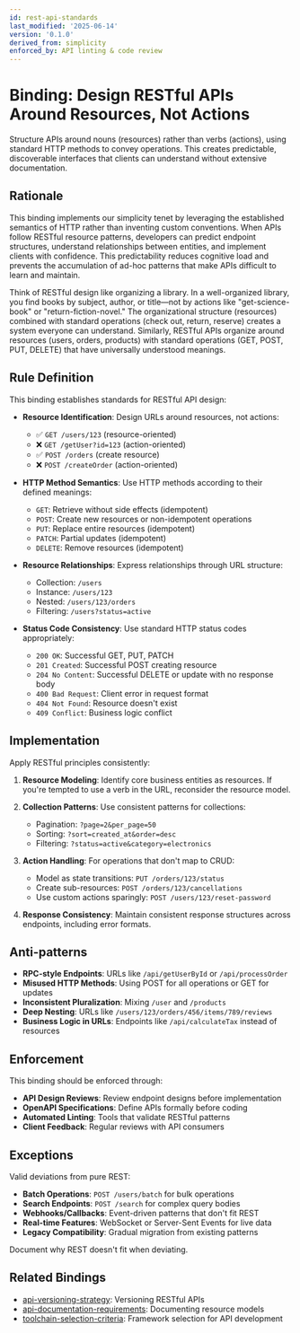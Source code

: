 ```yaml
---
id: rest-api-standards
last_modified: '2025-06-14'
version: '0.1.0'
derived_from: simplicity
enforced_by: API linting & code review
---
```

# Binding: Design RESTful APIs Around Resources, Not Actions

Structure APIs around nouns (resources) rather than verbs (actions), using standard HTTP methods to convey operations. This creates predictable, discoverable interfaces that clients can understand without extensive documentation.

## Rationale

This binding implements our simplicity tenet by leveraging the established semantics of HTTP rather than inventing custom conventions. When APIs follow RESTful resource patterns, developers can predict endpoint structures, understand relationships between entities, and implement clients with confidence. This predictability reduces cognitive load and prevents the accumulation of ad-hoc patterns that make APIs difficult to learn and maintain.

Think of RESTful design like organizing a library. In a well-organized library, you find books by subject, author, or title—not by actions like "get-science-book" or "return-fiction-novel." The organizational structure (resources) combined with standard operations (check out, return, reserve) creates a system everyone can understand. Similarly, RESTful APIs organize around resources (users, orders, products) with standard operations (GET, POST, PUT, DELETE) that have universally understood meanings.

## Rule Definition

This binding establishes standards for RESTful API design:

- **Resource Identification**: Design URLs around resources, not actions:
  - ✅ `GET /users/123` (resource-oriented)
  - ❌ `GET /getUser?id=123` (action-oriented)
  - ✅ `POST /orders` (create resource)
  - ❌ `POST /createOrder` (action-oriented)

- **HTTP Method Semantics**: Use HTTP methods according to their defined meanings:
  - `GET`: Retrieve without side effects (idempotent)
  - `POST`: Create new resources or non-idempotent operations
  - `PUT`: Replace entire resources (idempotent)
  - `PATCH`: Partial updates (idempotent)
  - `DELETE`: Remove resources (idempotent)

- **Resource Relationships**: Express relationships through URL structure:
  - Collection: `/users`
  - Instance: `/users/123`
  - Nested: `/users/123/orders`
  - Filtering: `/users?status=active`

- **Status Code Consistency**: Use standard HTTP status codes appropriately:
  - `200 OK`: Successful GET, PUT, PATCH
  - `201 Created`: Successful POST creating resource
  - `204 No Content`: Successful DELETE or update with no response body
  - `400 Bad Request`: Client error in request format
  - `404 Not Found`: Resource doesn't exist
  - `409 Conflict`: Business logic conflict

## Implementation

Apply RESTful principles consistently:

1. **Resource Modeling**: Identify core business entities as resources. If you're tempted to use a verb in the URL, reconsider the resource model.

2. **Collection Patterns**: Use consistent patterns for collections:
   - Pagination: `?page=2&per_page=50`
   - Sorting: `?sort=created_at&order=desc`
   - Filtering: `?status=active&category=electronics`

3. **Action Handling**: For operations that don't map to CRUD:
   - Model as state transitions: `PUT /orders/123/status`
   - Create sub-resources: `POST /orders/123/cancellations`
   - Use custom actions sparingly: `POST /users/123/reset-password`

4. **Response Consistency**: Maintain consistent response structures across endpoints, including error formats.

## Anti-patterns

- **RPC-style Endpoints**: URLs like `/api/getUserById` or `/api/processOrder`
- **Misused HTTP Methods**: Using POST for all operations or GET for updates
- **Inconsistent Pluralization**: Mixing `/user` and `/products`
- **Deep Nesting**: URLs like `/users/123/orders/456/items/789/reviews`
- **Business Logic in URLs**: Endpoints like `/api/calculateTax` instead of resources

## Enforcement

This binding should be enforced through:

- **API Design Reviews**: Review endpoint designs before implementation
- **OpenAPI Specifications**: Define APIs formally before coding
- **Automated Linting**: Tools that validate RESTful patterns
- **Client Feedback**: Regular reviews with API consumers

## Exceptions

Valid deviations from pure REST:

- **Batch Operations**: `POST /users/batch` for bulk operations
- **Search Endpoints**: `POST /search` for complex query bodies
- **Webhooks/Callbacks**: Event-driven patterns that don't fit REST
- **Real-time Features**: WebSocket or Server-Sent Events for live data
- **Legacy Compatibility**: Gradual migration from existing patterns

Document why REST doesn't fit when deviating.

## Related Bindings

- [api-versioning-strategy](../../docs/bindings/categories/api/api-versioning-strategy.md): Versioning RESTful APIs
- [api-documentation-requirements](../../docs/bindings/categories/api/api-documentation-requirements.md): Documenting resource models
- [toolchain-selection-criteria](../../core/toolchain-selection-criteria.md): Framework selection for API development

